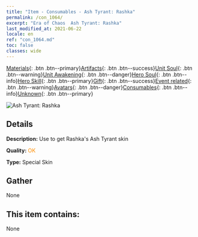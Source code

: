```yaml
---
title: "Item - Consumables - Ash Tyrant: Rashka"
permalink: /con_1064/
excerpt: "Era of Chaos  Ash Tyrant: Rashka"
last_modified_at: 2021-06-22
locale: en
ref: "con_1064.md"
toc: false
classes: wide
---
```

 [Materials](/Items/){: .btn .btn--primary}[Artifacts](/Items/Artifacts/){: .btn .btn--success}[Unit Soul](/Items/UnitSoul/){: .btn .btn--warning}[Unit Awakening](/Items/UnitAwakening/){: .btn .btn--danger}[Hero Soul](/Items/HeroSoul/){: .btn .btn--info}[Hero Skill](/Items/HeroSkill/){: .btn .btn--primary}[Gift](/Items/Gift/){: .btn .btn--success}[Event related](/Items/Events/){: .btn .btn--warning}[Avatars](/Items/Avatars/){: .btn .btn--danger}[Consumables](/Items/Consumables/){: .btn .btn--info}[Unknown](/Items/Unknown/){: .btn .btn--primary}

 ![Ash Tyrant: Rashka](/images/h/h_Rashka3.jpg)

## Details
 **Description:** Use to get Rashka's Ash Tyrant skin

 **Quality:** <span style="color: #FF8C00">OK</span>

 **Type:** Special Skin

## Gather

  None

## This item contains:

  None

